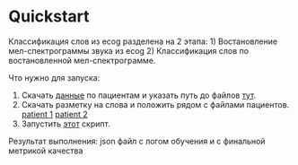 # Quickstart
Классификация слов из ecog разделена на 2 этапа: 1) Востановление мел-спектрограммы звука из ecog 2) Классификация слов по востановленной мел-спектрограмме.


Что нужно для запуска:
1. Скачать [данные](https://drive.google.com/drive/folders/1sTybLiuLDar8VNZtAoAjfSQffqXgpWmH?usp=sharing) по пациентам и указать путь до файлов [тут](https://github.com/pet67/ossadtchi-ml-test-bench-speech/blob/master/library/patients.json#L5-L10).
2. Скачать разметку на слова и положить рядом с файлами пациентов. [patient 1](https://drive.google.com/file/d/1R-k8F_ce8PNPX4RZ9XbGHDRq4cbcVzIW/view?usp=sharing) [patient 2](https://drive.google.com/file/d/1luJYLok_JQifALgHd96ifZ6shh3tr18k/view?usp=sharing)
3. Запустить [этот](https://github.com/pet67/ossadtchi-ml-test-bench-speech/blob/master/run_example.sh) скрипт.


Результат выполнения: json файл с логом обучения и с финальной метрикой качества
